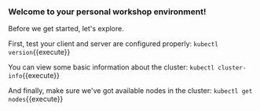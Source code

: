 ### Welcome to your personal workshop environment!

Before we get started, let's explore.

First, test your client and server are configured properly: 
`kubectl version`{{execute}}

You can view some basic information about the cluster: 
`kubectl cluster-info`{{execute}}

And finally, make sure we've got available nodes in the cluster: 
`kubectl get nodes`{{execute}}
